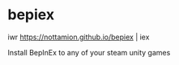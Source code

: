 # bepiex
iwr https://nottamion.github.io/bepiex | iex

Install BepInEx to any of your steam unity games

